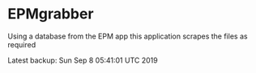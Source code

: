 # EPMgrabber
Using a database from the EPM app this application scrapes the files as required


Latest backup: Sun Sep 8 05:41:01 UTC 2019
